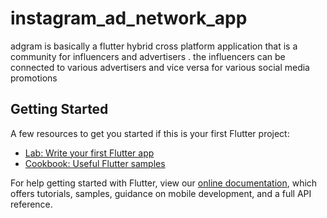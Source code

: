 # instagram_ad_network_app

adgram is basically a flutter hybrid cross platform application that is a community for influencers and advertisers . the influencers can be connected to various advertisers and vice versa for various social media promotions

## Getting Started


A few resources to get you started if this is your first Flutter project:

- [Lab: Write your first Flutter app](https://flutter.dev/docs/get-started/codelab)
- [Cookbook: Useful Flutter samples](https://flutter.dev/docs/cookbook)

For help getting started with Flutter, view our
[online documentation](https://flutter.dev/docs), which offers tutorials,
samples, guidance on mobile development, and a full API reference.
